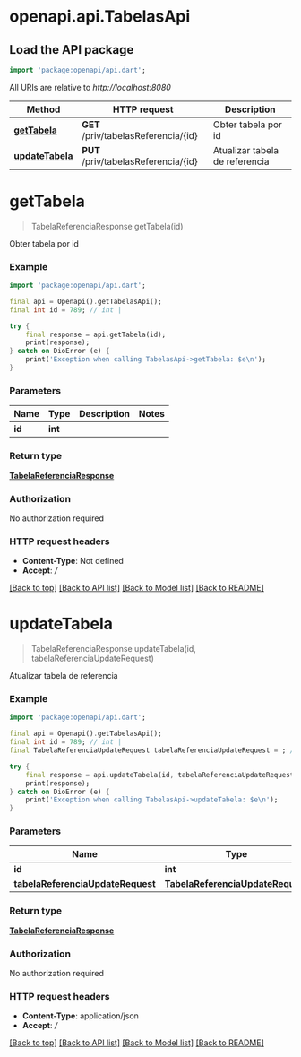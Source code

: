 # openapi.api.TabelasApi

## Load the API package
```dart
import 'package:openapi/api.dart';
```

All URIs are relative to *http://localhost:8080*

Method | HTTP request | Description
------------- | ------------- | -------------
[**getTabela**](TabelasApi.md#gettabela) | **GET** /priv/tabelasReferencia/{id} | Obter tabela por id
[**updateTabela**](TabelasApi.md#updatetabela) | **PUT** /priv/tabelasReferencia/{id} | Atualizar tabela de referencia


# **getTabela**
> TabelaReferenciaResponse getTabela(id)

Obter tabela por id

### Example
```dart
import 'package:openapi/api.dart';

final api = Openapi().getTabelasApi();
final int id = 789; // int | 

try {
    final response = api.getTabela(id);
    print(response);
} catch on DioError (e) {
    print('Exception when calling TabelasApi->getTabela: $e\n');
}
```

### Parameters

Name | Type | Description  | Notes
------------- | ------------- | ------------- | -------------
 **id** | **int**|  | 

### Return type

[**TabelaReferenciaResponse**](TabelaReferenciaResponse.md)

### Authorization

No authorization required

### HTTP request headers

 - **Content-Type**: Not defined
 - **Accept**: */*

[[Back to top]](#) [[Back to API list]](../README.md#documentation-for-api-endpoints) [[Back to Model list]](../README.md#documentation-for-models) [[Back to README]](../README.md)

# **updateTabela**
> TabelaReferenciaResponse updateTabela(id, tabelaReferenciaUpdateRequest)

Atualizar tabela de referencia

### Example
```dart
import 'package:openapi/api.dart';

final api = Openapi().getTabelasApi();
final int id = 789; // int | 
final TabelaReferenciaUpdateRequest tabelaReferenciaUpdateRequest = ; // TabelaReferenciaUpdateRequest | 

try {
    final response = api.updateTabela(id, tabelaReferenciaUpdateRequest);
    print(response);
} catch on DioError (e) {
    print('Exception when calling TabelasApi->updateTabela: $e\n');
}
```

### Parameters

Name | Type | Description  | Notes
------------- | ------------- | ------------- | -------------
 **id** | **int**|  | 
 **tabelaReferenciaUpdateRequest** | [**TabelaReferenciaUpdateRequest**](TabelaReferenciaUpdateRequest.md)|  | 

### Return type

[**TabelaReferenciaResponse**](TabelaReferenciaResponse.md)

### Authorization

No authorization required

### HTTP request headers

 - **Content-Type**: application/json
 - **Accept**: */*

[[Back to top]](#) [[Back to API list]](../README.md#documentation-for-api-endpoints) [[Back to Model list]](../README.md#documentation-for-models) [[Back to README]](../README.md)

